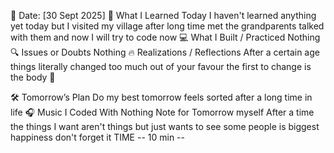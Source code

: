 📅 Date: [30 Sept 2025]
🧠 What I Learned Today
 I haven't learned anything yet today 
but I visited my village after long time met the grandparents talked with them and now I will try to code now
💻 What I Built / Practiced
Nothing
🔍 Issues or Doubts
Nothing
🔥 Realizations / Reflections
After a certain age things literally changed too much out of your favour the first to change is the body 🤧

🛠 Tomorrow’s Plan
Do my best tomorrow feels sorted after a long time in life 
🎧 Music I Coded With
Nothing 
Note for Tomorrow myself
After a time the things I want aren't things but just wants to see some people is biggest happiness don't forget it
TIME
-- 10 min --